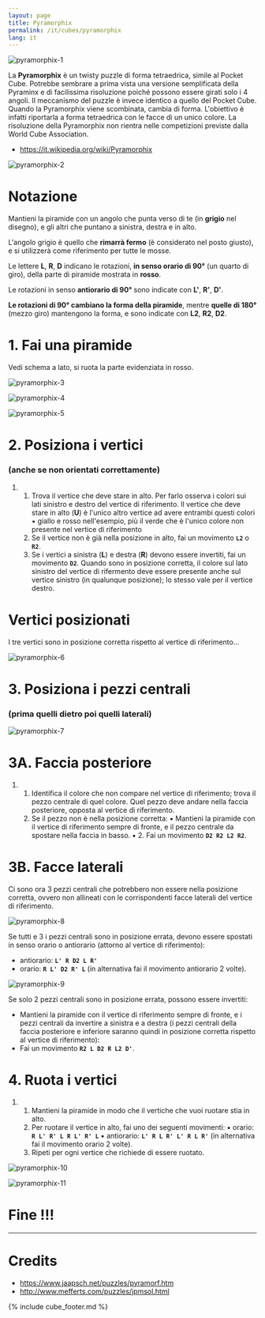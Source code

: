 ```yaml
---
layout: page
title: Pyramorphix
permalink: /it/cubes/pyramorphix
lang: it
---
```


![pyramorphix-1](/assets/cubes/pyramorphix-1.png)

La **Pyramorphix** è un twisty puzzle di forma tetraedrica, simile al Pocket Cube. Potrebbe sembrare a prima vista una versione semplificata della Pyraminx e di facilissima risoluzione poiché possono essere girati solo i 4 angoli. Il meccanismo del puzzle è invece identico a quello del Pocket Cube. Quando la Pyramorphix viene scombinata, cambia di forma. L'obiettivo è infatti riportarla a forma tetraedrica con le facce di un unico colore. La risoluzione della Pyramorphix non rientra nelle competizioni previste dalla World Cube Association.

- <https://it.wikipedia.org/wiki/Pyramorphix>

![pyramorphix-2](/assets/cubes/pyramorphix-2.png)

# Notazione

Mantieni la piramide con un angolo che punta verso di te (in **grigio** nel disegno), e gli altri che puntano a sinistra, destra e in alto.

L'angolo grigio è quello che **rimarrà fermo** (è considerato nel posto giusto), e si utilizzerà come riferimento per tutte le mosse.

Le lettere **L**, **R**, **D** indicano le rotazioni, **in senso orario di 90°** (un quarto di giro), della parte di piramide mostrata in **rosso**.

Le rotazioni in senso **antiorario di 90°** sono indicate con **L'**, **R'**, **D'**.

**Le rotazioni di 90° cambiano la forma della piramide**, mentre **quelle di 180°** (mezzo giro) mantengono la forma, e sono indicate con **L2**, **R2**, **D2**.

# 1. Fai una piramide

Vedi schema a lato, si ruota la parte evidenziata in rosso.

![pyramorphix-3](/assets/cubes/pyramorphix-3.png)

![pyramorphix-4](/assets/cubes/pyramorphix-4.png)

![pyramorphix-5](/assets/cubes/pyramorphix-5.png)

# 2. Posiziona i vertici

### (anche se non orientati correttamente)

1. 
    1. Trova il vertice che deve stare in alto. Per farlo osserva i colori sui lati sinistro e destro del vertice di riferimento. Il vertice che deve stare in alto (**U**) è l'unico altro vertice ad avere entrambi questi colori
        ▪ giallo e rosso nell'esempio, più il verde che è l'unico colore non presente nel vertice di riferimento
    2. Se il vertice non è già nella posizione in alto, fai un movimento **`L2`** o **`R2`**.
    3. Se i vertici a sinistra (**L**) e destra (**R**) devono essere invertiti, fai un movimento **`D2`**. Quando sono in posizione corretta, il colore sul lato sinistro del vertice di rifermento deve essere presente anche sul vertice sinistro (in qualunque posizione); lo stesso vale per il vertice destro.

# Vertici posizionati

I tre vertici sono in posizione corretta rispetto al vertice di riferimento...

![pyramorphix-6](/assets/cubes/pyramorphix-6.png)

# 3. Posiziona i pezzi centrali

### (prima quelli dietro poi quelli laterali)

![pyramorphix-7](/assets/cubes/pyramorphix-7.png)

# 3A. Faccia posteriore

1. 
    1. Identifica il colore che non compare nel vertice di riferimento; trova il pezzo centrale di quel colore. Quel pezzo deve andare nella faccia posteriore, opposta al vertice di riferimento.
    2. Se il pezzo non è nella posizione corretta:
        ▪ Mantieni la piramide con il vertice di riferimento sempre di fronte, e il pezzo centrale da spostare nella faccia in basso.
        ▪ 2. Fai un movimento **`D2 R2 L2 R2`**.

# 3B. Facce laterali

Ci sono ora 3 pezzi centrali che potrebbero non essere nella posizione corretta, ovvero non allineati con le corrispondenti facce laterali del vertice di riferimento.

![pyramorphix-8](/assets/cubes/pyramorphix-8.png)

Se tutti e 3 i pezzi centrali sono in posizione errata, devono essere spostati in senso orario o antiorario (attorno al vertice di riferimento):

- antiorario: **`L' R D2 L R'`**
- orario: **`R L' D2 R' L`** (in alternativa fai il movimento antiorario 2 volte).

![pyramorphix-9](/assets/cubes/pyramorphix-9.png)

Se solo 2 pezzi centrali sono in posizione errata, possono essere invertiti:

- Mantieni la piramide con il vertice di riferimento sempre di fronte, e i pezzi centrali da invertire a sinistra e a destra (i pezzi centrali della faccia posteriore e inferiore saranno quindi in posizione corretta rispetto al vertice di riferimento):
- Fai un movimento **`R2 L D2 R L2 D'`**.

# 4. Ruota i vertici

1. 
    1. Mantieni la piramide in modo che il vertiche che vuoi ruotare stia in alto.
    2. Per ruotare il vertice in alto, fai uno dei seguenti movimenti:
        ▪ orario: **`R L' R' L R L' R' L`**
        ▪ antiorario: **`L' R L R' L' R L R'`** (in alternativa fai il movimento orario 2 volte).
    3. Ripeti per ogni vertice che richiede di essere ruotato.

![pyramorphix-10](/assets/cubes/pyramorphix-10.png)

![pyramorphix-11](/assets/cubes/pyramorphix-11.png)

# Fine !!!

***

# Credits

- <https://www.jaapsch.net/puzzles/pyramorf.htm>
- <http://www.mefferts.com/puzzles/jpmsol.html>

{% include cube_footer.md %}